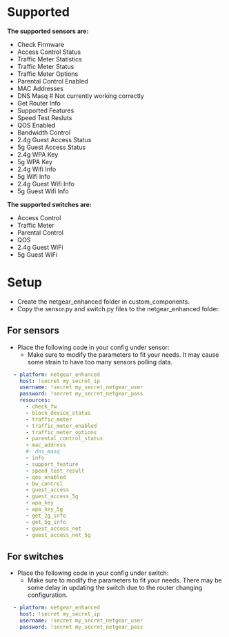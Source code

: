 # Supported #
**The supported sensors are:**
* Check Firmware
* Access Control Status
* Traffic Meter Statistics
* Traffic Meter Status
* Traffic Meter Options
* Parental Control Enabled
* MAC Addresses
* DNS Masq # Not currently working correctly
* Get Router Info
* Supported Features
* Speed Test Resluts
* QOS Enabled
* Bandwidth Control
* 2.4g Guest Access Status
* 5g Guest Access Status
* 2.4g WPA Key
* 5g WPA Key
* 2.4g Wifi Info
* 5g Wifi Info
* 2.4g Guest Wifi Info
* 5g Guest Wifi Info


**The supported switches are:**
* Access Control
* Traffic Meter
* Parental Control
* QOS
* 2.4g Guest WiFi
* 5g Guest WiFi


# Setup #
* Create the netgear_enhanced folder in custom_components.
* Copy the sensor.py and switch.py files to the netgear_enhanced folder.

## For sensors ##
* Place the following code in your config under sensor:
  * Make sure to modify the parameters to fit your needs. It may cause some strain to have too many sensors polling data.

```yaml
  - platform: netgear_enhanced
    host: !secret my_secret_ip
    username: !secret my_secret_netgear_user
    password: !secret my_secret_netgear_pass
    resources:
      - check_fw
      - block_device_status
      - traffic_meter
      - traffic_meter_enabled
      - traffic_meter_options
      - parental_control_status
      - mac_address
      #- dns_masq
      - info
      - support_feature
      - speed_test_result
      - qos_enabled
      - bw_control
      - guest_access
      - guest_access_5g
      - wpa_key
      - wpa_key_5g
      - get_2g_info
      - get_5g_info
      - guest_access_net
      - guest_access_net_5g
```

## For switches ##
* Place the following code in your config under switch:
  * Make sure to modify the parameters to fit your needs. There may be some delay in updating the switch due to the router changing configuration.

```yaml
  - platform: netgear_enhanced
    host: !secret my_secret_ip
    username: !secret my_secret_netgear_user
    password: !secret my_secret_netgear_pass
```